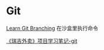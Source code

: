 # Git

[Learn Git Branching](https://learngitbranching.js.org/?locale=zh_CN) 在沙盒里执行命令

[《瑞吉外卖》项目学习笔记-git](/blog/git/index.md)
